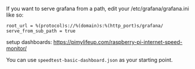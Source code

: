 If you want to serve grafana from a path, edit your /etc/grafana/grafana.ini like so:

```
root_url = %(protocol)s://%(domain)s:%(http_port)s/grafana/
serve_from_sub_path = true
```

setup dashboards: https://pimylifeup.com/raspberry-pi-internet-speed-monitor/

You can use ```speedtest-basic-dashboard.json``` as your starting point.